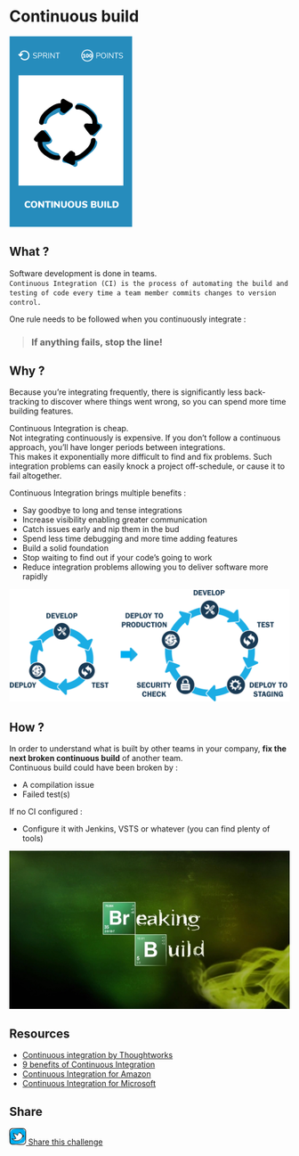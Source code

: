 # Continuous build
![Continuous build](images/continuous-build.png)  

## What ?
Software development is done in teams.  
`Continuous Integration (CI) is the process of automating the build and testing of code every time a team member commits changes to version control.`

One rule needs to be followed when you continuously integrate :  
> ### If anything fails, stop the line!

## Why ?
Because you’re integrating frequently, there is significantly less back-tracking to discover where things went wrong, so you can spend more time building features.

Continuous Integration is cheap.  
Not integrating continuously is expensive. If you don’t follow a continuous approach, you’ll have longer periods between integrations.  
This makes it exponentially more difficult to find and fix problems. Such integration problems can easily knock a project off-schedule, or cause it to fail altogether.

Continuous Integration brings multiple benefits :
* Say goodbye to long and tense integrations
* Increase visibility enabling greater communication 
* Catch issues early and nip them in the bud
* Spend less time debugging and more time adding features
* Build a solid foundation
* Stop waiting to find out if your code’s going to work
* Reduce integration problems allowing you to deliver software more rapidly

![Continuous build](images/continuous-build1.png)  

## How ?
In order to understand what is built by other teams in your company, **fix the next broken continuous build** of another team.  
Continuous build could have been broken by :
* A compilation issue
* Failed test(s)  

If no CI configured :
* Configure it with Jenkins, VSTS or whatever (you can find plenty of tools)

![Continuous build](images/continuous-build2.jpg)  

## Resources
* [Continuous integration by Thoughtworks](https://www.thoughtworks.com/continuous-integration)
* [9 benefits of Continuous Integration](https://dzone.com/articles/9-bene-ts-of-continuous-integration)
* [Continuous Integration for Amazon](https://aws.amazon.com/devops/continuous-integration/)
* [Continuous Integration for Microsoft](https://www.visualstudio.com/learn/what-is-continuous-integration/)

## Share
![Share](../images/twitter.png)[ Share this challenge](https://twitter.com/home?status=I%20have%20just%20completed%20the%20Continuous%20integration%20%23craft_challenges%20from%20%40agilepartner%20http://tiny.cc/p7v5vy)